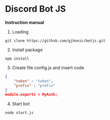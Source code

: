 # Discord Bot JS

**Instruction manual**

1) Loading
```
git clone https://github.com/gjhonic/botjs.git
```
2) Install package
```
npm install
```
3) Create file config.js and insert code
```json
{
    "token" : "token",
    "prefix" : "prefix"
}
module.exports = MyAuth;
```
4) Start bot
```
node start.js
```
